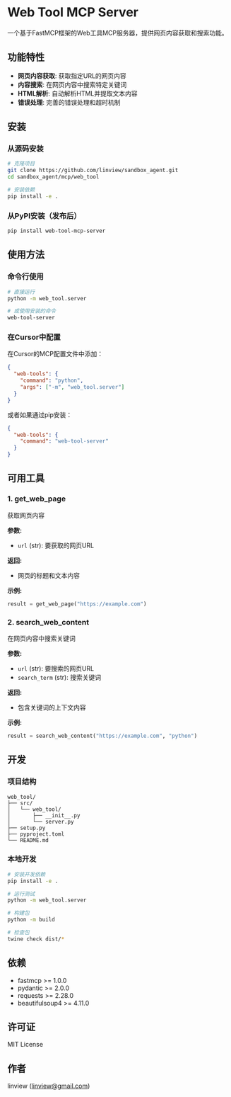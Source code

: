 # Web Tool MCP Server

一个基于FastMCP框架的Web工具MCP服务器，提供网页内容获取和搜索功能。

## 功能特性

- **网页内容获取**: 获取指定URL的网页内容
- **内容搜索**: 在网页内容中搜索特定关键词
- **HTML解析**: 自动解析HTML并提取文本内容
- **错误处理**: 完善的错误处理和超时机制

## 安装

### 从源码安装

```bash
# 克隆项目
git clone https://github.com/linview/sandbox_agent.git
cd sandbox_agent/mcp/web_tool

# 安装依赖
pip install -e .
```

### 从PyPI安装（发布后）

```bash
pip install web-tool-mcp-server
```

## 使用方法

### 命令行使用

```bash
# 直接运行
python -m web_tool.server

# 或使用安装的命令
web-tool-server
```

### 在Cursor中配置

在Cursor的MCP配置文件中添加：

```json
{
  "web-tools": {
    "command": "python",
    "args": ["-m", "web_tool.server"]
  }
}
```

或者如果通过pip安装：

```json
{
  "web-tools": {
    "command": "web-tool-server"
  }
}
```

## 可用工具

### 1. get_web_page

获取网页内容

**参数:**
- `url` (str): 要获取的网页URL

**返回:**
- 网页的标题和文本内容

**示例:**
```python
result = get_web_page("https://example.com")
```

### 2. search_web_content

在网页内容中搜索关键词

**参数:**
- `url` (str): 要搜索的网页URL
- `search_term` (str): 搜索关键词

**返回:**
- 包含关键词的上下文内容

**示例:**
```python
result = search_web_content("https://example.com", "python")
```

## 开发

### 项目结构

```
web_tool/
├── src/
│   └── web_tool/
│       ├── __init__.py
│       └── server.py
├── setup.py
├── pyproject.toml
└── README.md
```

### 本地开发

```bash
# 安装开发依赖
pip install -e .

# 运行测试
python -m web_tool.server

# 构建包
python -m build

# 检查包
twine check dist/*
```

## 依赖

- fastmcp >= 1.0.0
- pydantic >= 2.0.0
- requests >= 2.28.0
- beautifulsoup4 >= 4.11.0

## 许可证

MIT License

## 作者

linview (linview@gmail.com)
